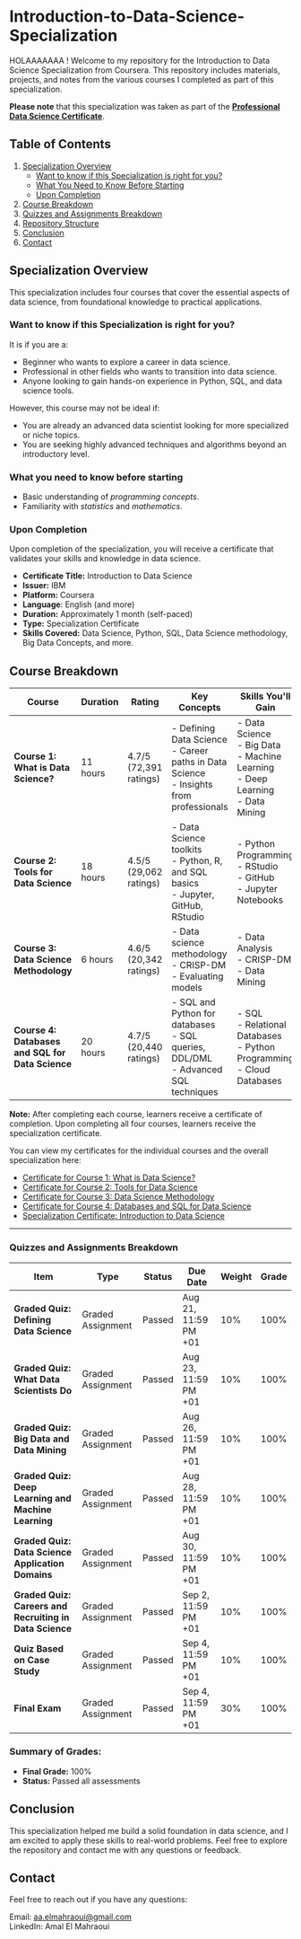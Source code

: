 # Introduction-to-Data-Science-Specialization

HOLAAAAAAA ! Welcome to my repository for the Introduction to Data Science Specialization from Coursera. This repository includes materials, projects, and notes from the various courses I completed as part of this specialization.

**Please note** that this specialization was taken as part of the [**Professional Data Science Certificate**](https://www.coursera.org/account/accomplishments/professional-cert/K1SNLMXKJRA6).



## Table of Contents
1. [Specialization Overview](#specialization-overview)
   - [Want to know if this Specialization is right for you?](#want-to-know-if-this-specialization-is-right-for-you)
   - [What You Need to Know Before Starting](#what-you-need-to-know-before-starting)
   - [Upon Completion](#upon-completion)
2. [Course Breakdown](#course-breakdown)
3. [Quizzes and Assignments Breakdown](#Quizzes-and-Assignments-Breakdown)
4. [Repository Structure](#repository-structure)
5. [Conclusion](#conclusion)
6. [Contact](#contact)

## Specialization Overview
This specialization includes four courses that cover the essential aspects of data science, from foundational knowledge to practical applications.

### Want to know if this Specialization is right for you?

It is if you are a:
- Beginner who wants to explore a career in data science.
- Professional in other fields who wants to transition into data science.
- Anyone looking to gain hands-on experience in Python, SQL, and data science tools.

However, this course may not be ideal if:
- You are already an advanced data scientist looking for more specialized or niche topics.
- You are seeking highly advanced techniques and algorithms beyond an introductory level.

### What you need to know before starting
- Basic understanding of *programming concepts*.
- Familiarity with *statistics* and *mathematics*.

### Upon Completion
Upon completion of the specialization, you will receive a certificate that validates your skills and knowledge in data science.

- **Certificate Title:** Introduction to Data Science
- **Issuer:** IBM
- **Platform:** Coursera
- **Language**: English (and more)
- **Duration:** Approximately 1 month (self-paced)
- **Type:** Specialization Certificate
- **Skills Covered:** Data Science, Python, SQL, Data Science methodology, Big Data Concepts, and more.



## Course Breakdown

| **Course** | **Duration** | **Rating** | **Key Concepts** | **Skills You'll Gain** | **Technologies Used** | **Link** |
|------------|--------------|------------|------------------|------------------------|-----------------------|----------|
| **Course 1: What is Data Science?** | 11 hours | 4.7/5 (72,391 ratings) | - Defining Data Science <br> - Career paths in Data Science <br> - Insights from professionals | - Data Science <br> - Big Data <br> - Machine Learning <br> - Deep Learning <br> - Data Mining | - Python <br> - R | [Course Link](https://www.coursera.org/learn/what-is-datascience) |
| **Course 2: Tools for Data Science** | 18 hours | 4.5/5 (29,062 ratings) | - Data Science toolkits <br> - Python, R, and SQL basics <br> - Jupyter, GitHub, RStudio | - Python Programming <br> - RStudio <br> - GitHub <br> - Jupyter Notebooks | - Python <br> - R <br> - SQL | [Course Link](https://www.coursera.org/learn/data-science-tools) |
| **Course 3: Data Science Methodology** | 6 hours | 4.6/5 (20,342 ratings) | - Data science methodology <br> - CRISP-DM <br> - Evaluating models | - Data Analysis <br> - CRISP-DM <br> - Data Mining | - Python <br> - R | [Course Link](https://www.coursera.org/learn/data-science-methodology) |
| **Course 4: Databases and SQL for Data Science** | 20 hours | 4.7/5 (20,440 ratings) | - SQL and Python for databases <br> - SQL queries, DDL/DML <br> - Advanced SQL techniques | - SQL <br> - Relational Databases <br> - Python Programming <br> - Cloud Databases | - SQL <br> - Python | [Course Link](https://www.coursera.org/learn/sql-data-science) |

**Note:** After completing each course, learners receive a certificate of completion. Upon completing all four courses, learners receive the specialization certificate.

You can view my certificates for the individual courses and the overall specialization here:

- [Certificate for Course 1: What is Data Science?](https://www.coursera.org/account/accomplishments/verify/K1SNLMXKJRA6)
- [Certificate for Course 2: Tools for Data Science](https://www.coursera.org/account/accomplishments/verify/Q4ALY75TBU51)
- [Certificate for Course 3: Data Science Methodology](https://www.coursera.org/learn/data-science-methodology/home/week/1)
- [Certificate for Course 4: Databases and SQL for Data Science](https://www.coursera.org/account/accomplishments/verify/ONN9JM0FJXBC)
- [Specialization Certificate: Introduction to Data Science](https://www.coursera.org/account/accomplishments/specialization/64BNDOBVPEG3)

---



### Quizzes and Assignments Breakdown

| **Item**                                     | **Type**            | **Status** | **Due Date**        | **Weight** | **Grade** |
|----------------------------------------------|---------------------|------------|---------------------|------------|-----------|
| **Graded Quiz: Defining Data Science**        | Graded Assignment    | Passed     | Aug 21, 11:59 PM +01 | 10%        | 100%      |
| **Graded Quiz: What Data Scientists Do**      | Graded Assignment    | Passed     | Aug 23, 11:59 PM +01 | 10%        | 100%      |
| **Graded Quiz: Big Data and Data Mining**     | Graded Assignment    | Passed     | Aug 26, 11:59 PM +01 | 10%        | 100%      |
| **Graded Quiz: Deep Learning and Machine Learning** | Graded Assignment | Passed     | Aug 28, 11:59 PM +01 | 10%        | 100%      |
| **Graded Quiz: Data Science Application Domains** | Graded Assignment | Passed     | Aug 30, 11:59 PM +01 | 10%        | 100%      |
| **Graded Quiz: Careers and Recruiting in Data Science** | Graded Assignment | Passed     | Sep 2, 11:59 PM +01  | 10%        | 100%      |
| **Quiz Based on Case Study**                  | Graded Assignment    | Passed     | Sep 4, 11:59 PM +01  | 10%        | 100%      |
| **Final Exam**                                | Graded Assignment    | Passed     | Sep 4, 11:59 PM +01  | 30%        | 100%      |

### Summary of Grades:
- **Final Grade:** 100%
- **Status:** Passed all assessments
  


## Conclusion 
This specialization helped me build a solid foundation in data science, and I am excited to apply these skills to real-world problems. Feel free to explore the repository and contact me with any questions or feedback.

## Contact
Feel free to reach out if you have any questions:

Email: aa.elmahraoui@gmail.com  
LinkedIn: Amal El Mahraoui
